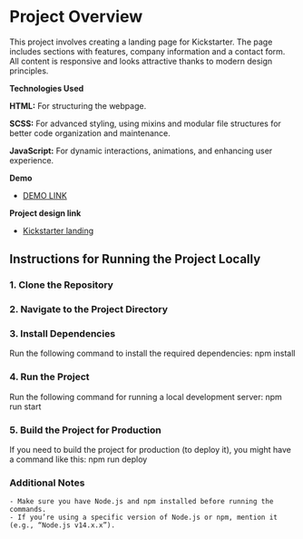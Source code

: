 # Project Overview

This project involves creating a landing page for Kickstarter. The page includes sections with features, company information and a contact form.
All content is responsive and looks attractive thanks to modern design principles.

**Technologies Used**

**HTML:** For structuring the webpage.

**SCSS:** For advanced styling, using mixins and modular file structures for better code organization and maintenance.

**JavaScript:** For dynamic interactions, animations, and enhancing user experience.

**Demo**
  - [DEMO LINK](https://serhiivoitiuk.github.io/Kickstarter_landing-page/)

**Project design link**
  - [Kickstarter landing](https://www.figma.com/design/Ujp7bCFuvuJlkn8TSbQPSZ/Kickstarter_FE-students?node-id=19655-32&node-type=canvas&t=Ne0iVCdUMOKgv39C-0)

## Instructions for Running the Project Locally

### 1. Clone the Repository
### 2. Navigate to the Project Directory
### 3. Install Dependencies
Run the following command to install the required dependencies: npm install
### 4. Run the Project
Run the following command for running a local development server: npm run start
### 5. Build the Project for Production
If you need to build the project for production (to deploy it), you might have a command like this: npm run deploy

### Additional Notes
	- Make sure you have Node.js and npm installed before running the commands.
	- If you’re using a specific version of Node.js or npm, mention it (e.g., “Node.js v14.x.x”).
